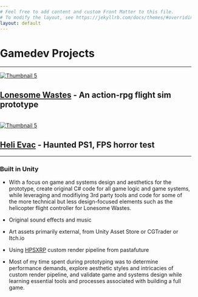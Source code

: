 ```yaml
---
# Feel free to add content and custom Front Matter to this file.
# To modify the layout, see https://jekyllrb.com/docs/themes/#overriding-theme-defaults
layout: default
---
```

# Gamedev Projects
<style>
  body {
    position: relative;
    height: 100vh; /* Full viewport height */
    margin: 0;
    padding: 0;
  }

  body::before {
    content: "";
    position: absolute;
    top: 0;
    left: 0;
    width: 100%;
    height: 100%;
    background-image: url('/assets/media/images/backgrounds/txw_background_01_large.jpg');
    background-size: cover; /* Stretches the image while maintaining aspect ratio */
    background-repeat: no-repeat;
    background-position: center center;
    opacity: 0.3; /* Adjust the opacity here */
    z-index: -1; /* Ensures the background is behind the content */
  }
</style>
---
<div class="image-grid">
  <a href="/lonesome_wastes/">
    <img src="../assets/media/images/screenshots/thumbnails/tn_home_base_heli_far.jpg" alt="Thumbnail 5">
  </a>
</div>

## [Lonesome Wastes](/lonesome_wastes) - An action-rpg flight sim prototype

<br>

<div class="image-grid">
  <a href="/heli_evac/">
    <img src="../assets/media/images/screenshots/thumbnails/tn_heli_evac.jpg" alt="Thumbnail 5">
  </a>
</div>

## [Heli Evac](/heli_evac) - Haunted PS1, FPS horror test

---

### Built in Unity

- With a focus on game and systems design and aesthetics for the prototype, create original C# code for all game logic and game systems, while leveraging and modifiying 3rd party tools and code for some of the more technical but less design-focused elements such as the helicopter flight controller for Lonesome Wastes.

- Original sound effects and music

- Art assets primarily external, from Unity Asset Store or CGTrader or Itch.io

- Using [HPSXRP](https://github.com/pastasfuture/com.hauntedpsx.render-pipelines.psx) custom render pipeline from pastafuture

- Most of my time spent during prototyping was to determine performance demands, explore aesthetic styles and intricacies of custom render pipeline, and validate game and systems design while learning essential tools and processes associated with building a full game.